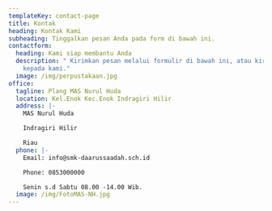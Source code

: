 ```yaml
---
templateKey: contact-page
title: Kontak
heading: Kontak Kami
subheading: Tinggalkan pesan Anda pada form di bawah ini.
contactform:
  heading: Kami siap membantu Anda
  description: " Kirimkan pesan melalui formulir di bawah ini, atau kirimkan email
    kepada kami."
  image: /img/perpustakaan.jpg
office:
  tagline: Plang MAS Nurul Huda
  location: Kel.Enok Kec.Enok Indragiri Hilir
  address: |-
    MAS Nurul Huda

    Indragiri Hilir

    Riau
  phone: |-
    Email: info@smk-daarussaadah.sch.id

    Phone: 0853000000

    Senin s.d Sabtu 08.00 -14.00 Wib.
  image: /img/FotoMAS-NH.jpg
---
```

